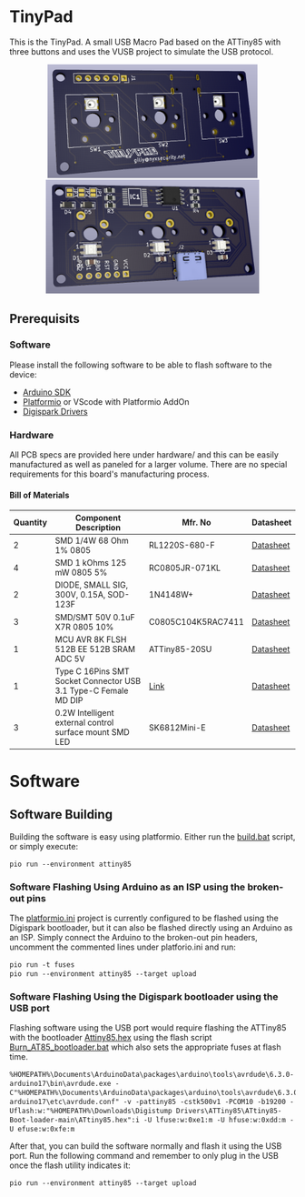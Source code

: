 # TinyPad
This is the TinyPad. A small USB Macro Pad based on the ATTiny85 with three buttons and uses the VUSB project to simulate the USB protocol.


<p align="center">
  <img src="https://raw.githubusercontent.com/gili-yankovitch/tinypad/main/hardware/TinyPad-Front.png" height="200"> <img src="https://raw.githubusercontent.com/gili-yankovitch/tinypad/main/hardware/TinyPad-Back.png" height="200">
</p>

## Prerequisits
### Software
Please install the following software to be able to flash software to the device:
* [Arduino SDK](https://www.arduino.cc/en/software)
* [Platformio](https://platformio.org/install/cli) or VScode with Platformio AddOn
* [Digispark Drivers](https://github.com/digistump/DigistumpArduino/releases/download/1.6.7/Digistump.Drivers.zip)

### Hardware
All PCB specs are provided here under hardware/ and this can be easily manufactured as well as paneled for a larger volume. There are no special requirements for this board's manufacturing process.

#### Bill of Materials
| Quantity | Component Description | Mfr. No | Datasheet |
|----------|-----------------------|---------|-----------|
| 2 | SMD 1/4W 68 Ohm 1% 0805  | RL1220S-680-F | [Datasheet](https://www.mouser.co.il/datasheet/2/392/n_catalog_partition08_en-1545266.pdf) |
| 4 | SMD 1 kOhms 125 mW 0805 5% | RC0805JR-071KL | [Datasheet](https://www.mouser.co.il/datasheet/2/447/PYu_RC_Group_51_RoHS_L_11-1984063.pdf) |
| 2 | DIODE, SMALL SIG, 300V, 0.15A, SOD-123F | 1N4148W+ | [Datasheet](https://admin.lion.co.il/api/documents?lion_sku=F5GHRC&file=0) |
| 3 | SMD/SMT 50V 0.1uF X7R 0805 10% | C0805C104K5RAC7411 | [Datasheet](https://www.mouser.co.il/datasheet/2/212/KEM_C1002_X7R_SMD-1102033.pdf) |
| 1 | MCU AVR 8K FLSH 512B EE 512B SRAM ADC 5V | ATTiny85-20SU | [Datasheet](https://www.mouser.co.il/datasheet/2/268/Atmel_2586_AVR_8_bit_Microcontroller_ATtiny25_ATti-1315542.pdf) |
| 1 | Type C 16Pins SMT Socket Connector USB 3.1 Type-C Female MD DIP | [Link](https://www.aliexpress.com/item/4001076043694.html?spm=a2g0o.order_list.0.0.2e2f1802zEBigU) | [Datasheet](https://ae01.alicdn.com/kf/H1e697b3dd3c54072b04ede95a2d44105H.jpg)
| 3 | 0.2W Intelligent external control surface mount SMD LED | SK6812Mini-E | [Datasheet](https://cdn-shop.adafruit.com/product-files/4960/4960_SK6812MINI-E_REV02_EN.pdf) |

# Software
## Software Building
Building the software is easy using platformio. Either run the [build.bat](build.bat) script, or simply execute:
```
pio run --environment attiny85
```

### Software Flashing Using Arduino as an ISP using the broken-out pins
The [platformio.ini](platformio.ini) project is currently configured to be flashed using the Digispark bootloader, but it can also be flashed directly using an Arduino as an ISP. Simply connect the Arduino to the broken-out pin headers, uncomment the commented lines under platforio.ini and run:
```
pio run -t fuses
pio run --environment attiny85 --target upload
```

### Software Flashing Using the Digispark bootloader using the USB port
Flashing software using the USB port would require flashing the ATTiny85 with the bootloader [Attiny85.hex](Digistump/bootloader/ATtiny85.hex) using the flash script [Burn_AT85_bootloader.bat](Digistump/bootloader/Burn_AT85_bootloader.bat) which also sets the appropriate fuses at flash time.
```
%HOMEPATH%\Documents\ArduinoData\packages\arduino\tools\avrdude\6.3.0-arduino17\bin\avrdude.exe -C"%HOMEPATH%\Documents\ArduinoData\packages\arduino\tools\avrdude\6.3.0-arduino17\etc\avrdude.conf" -v -pattiny85 -cstk500v1 -PCOM10 -b19200 -Uflash:w:"%HOMEPATH%\Downloads\Digistump Drivers\ATTiny85\ATtiny85-Boot-loader-main\ATtiny85.hex":i -U lfuse:w:0xe1:m -U hfuse:w:0xdd:m -U efuse:w:0xfe:m
```

After that, you can build the software normally and flash it using the USB port. Run the following command and remember to only plug in the USB once the flash utility indicates it:
```
pio run --environment attiny85 --target upload
```
